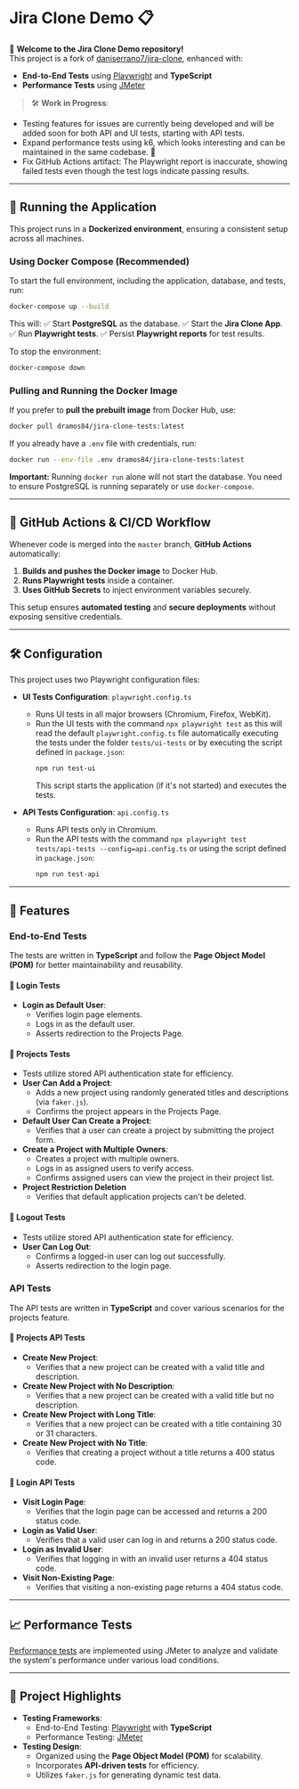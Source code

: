 # Jira Clone Demo 📋

🚀 **Welcome to the Jira Clone Demo repository!**  
This project is a fork of [daniserrano7/jira-clone](https://github.com/daniserrano7/jira-clone), enhanced with:

- **End-to-End Tests** using [Playwright](https://playwright.dev/) and **TypeScript**
- **Performance Tests** using [JMeter](https://jmeter.apache.org/)

> 🛠️ **Work in Progress**:

- Testing features for issues are currently being developed and will be added soon for both API and UI tests, starting with API tests.
- Expand performance tests using k6, which looks interesting and can be maintained in the same codebase. 🤔
- Fix GitHub Actions artifact: The Playwright report is inaccurate, showing failed tests even though the test logs indicate passing results.

---

## 🚀 Running the Application

This project runs in a **Dockerized environment**, ensuring a consistent setup across all machines.

### **Using Docker Compose (Recommended)**

To start the full environment, including the application, database, and tests, run:

```sh
docker-compose up --build
```

This will:
✅ Start **PostgreSQL** as the database.
✅ Start the **Jira Clone App**.
✅ Run **Playwright tests**.
✅ Persist **Playwright reports** for test results.

To stop the environment:

```sh
docker-compose down
```

### **Pulling and Running the Docker Image**

If you prefer to **pull the prebuilt image** from Docker Hub, use:

```sh
docker pull dramos84/jira-clone-tests:latest
```

If you already have a `.env` file with credentials, run:

```sh
docker run --env-file .env dramos84/jira-clone-tests:latest
```

**Important:** Running `docker run` alone will not start the database. You need to ensure PostgreSQL is running separately or use `docker-compose`.

---

## 🎯 GitHub Actions & CI/CD Workflow

Whenever code is merged into the `master` branch, **GitHub Actions** automatically:

1. **Builds and pushes the Docker image** to Docker Hub.
2. **Runs Playwright tests** inside a container.
3. **Uses GitHub Secrets** to inject environment variables securely.

This setup ensures **automated testing** and **secure deployments** without exposing sensitive credentials.

---

## 🛠️ Configuration

This project uses two Playwright configuration files:

- **UI Tests Configuration**: `playwright.config.ts`

  - Runs UI tests in all major browsers (Chromium, Firefox, WebKit).
  - Run the UI tests with the command `npx playwright test` as this will read the default `playwright.config.ts` file automatically executing the tests under the folder `tests/ui-tests` or by executing the script defined in `package.json`:
    ```sh
    npm run test-ui
    ```
    This script starts the application (if it's not started) and executes the tests.

- **API Tests Configuration**: `api.config.ts`
  - Runs API tests only in Chromium.
  - Run the API tests with the command `npx playwright test tests/api-tests --config=api.config.ts` or using the script defined in `package.json`:
    ```sh
    npm run test-api
    ```

---

## 🌟 Features

### **End-to-End Tests**

The tests are written in **TypeScript** and follow the **Page Object Model (POM)** for better maintainability and reusability.

#### **🔑 Login Tests**

- **Login as Default User**:
  - Verifies login page elements.
  - Logs in as the default user.
  - Asserts redirection to the Projects Page.

#### **📂 Projects Tests**

- Tests utilize stored API authentication state for efficiency.
- **User Can Add a Project**:
  - Adds a new project using randomly generated titles and descriptions (via `faker.js`).
  - Confirms the project appears in the Projects Page.
- **Default User Can Create a Project**:
  - Verifies that a user can create a project by submitting the project form.
- **Create a Project with Multiple Owners**:
  - Creates a project with multiple owners.
  - Logs in as assigned users to verify access.
  - Confirms assigned users can view the project in their project list.
- **Project Restriction Deletion**
  - Verifies that default application projects can't be deleted.

#### **🚪 Logout Tests**

- Tests utilize stored API authentication state for efficiency.
- **User Can Log Out**:
  - Confirms a logged-in user can log out successfully.
  - Asserts redirection to the login page.

### **API Tests**

The API tests are written in **TypeScript** and cover various scenarios for the projects feature.

#### **📂 Projects API Tests**

- **Create New Project**:
  - Verifies that a new project can be created with a valid title and description.
- **Create New Project with No Description**:
  - Verifies that a new project can be created with a valid title but no description.
- **Create New Project with Long Title**:
  - Verifies that a new project can be created with a title containing 30 or 31 characters.
- **Create New Project with No Title**:
  - Verifies that creating a project without a title returns a 400 status code.

#### **🔑 Login API Tests**

- **Visit Login Page**:
  - Verifies that the login page can be accessed and returns a 200 status code.
- **Login as Valid User**:
  - Verifies that a valid user can log in and returns a 200 status code.
- **Login as Invalid User**:
  - Verifies that logging in with an invalid user returns a 404 status code.
- **Visit Non-Existing Page**:
  - Verifies that visiting a non-existing page returns a 404 status code.

---

## 📈 Performance Tests

[Performance tests](https://github.com/DanielRamos84/jira-clone-testing-playwright-jmeter/blob/master/jmeter/README.md) are implemented using JMeter to analyze and validate the system's performance under various load conditions.

---

## 🎯 Project Highlights

- **Testing Frameworks**:
  - End-to-End Testing: [Playwright](https://playwright.dev/) with **TypeScript**
  - Performance Testing: [JMeter](https://jmeter.apache.org/)
- **Testing Design**:
  - Organized using the **Page Object Model (POM)** for scalability.
  - Incorporates **API-driven tests** for efficiency.
  - Utilizes `faker.js` for generating dynamic test data.


